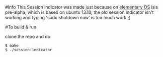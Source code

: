 #Info
This Session indicator was made just because on [elementary OS](http://elementaryos.org) isis pre-alpha, which is based on ubuntu 13.10, the old session indicator isn't working and typing 'sudo shutdown now' is too much work ;)

#To build & run

clone the repo and do

    $ make
    $ ./session-indicator